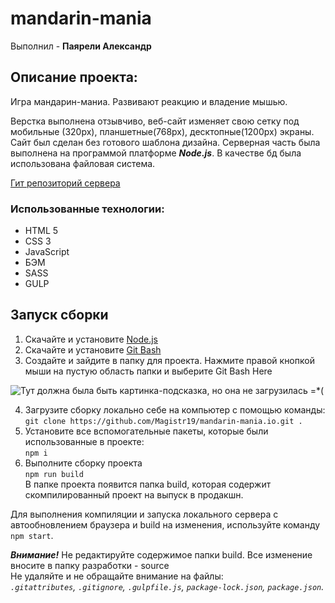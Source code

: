 # mandarin-mania #
Выполнил - **Паярели Александр**

## Описание проекта:
Игра мандарин-маниа. Развивают реакцию и владение мышью.<br/>

Верстка выполнена отзывчиво, веб-сайт изменяет свою сетку под мобильные (320px), планшетные(768px), десктопные(1200px) экраны. Сайт был сделан без готового шаблона дизайна. Серверная часть была выполнена на программой платформе ___Node.js___. В качестве бд была использована файловая система.<br/>

[Гит репозиторий сервера](https://github.com/Magistr19/mandarin-mania-server "Ссылка на серверную часть")

### Использованные технологии:
- HTML 5
- CSS 3
- JavaScript
- БЭМ
- SASS
- GULP

## Запуск сборки

1) Скачайте и установите [Node.js](https://nodejs.org/en/ "Ссылка на оф. сайт Node.js")
2) Скачайте и установите [Git Bash](https://git-scm.com/downloads "Ссылка на скачку Git Bash")
3) Создайте и зайдите в папку для проекта. Нажмите правой кнопкой мыши на пустую область папки и выберите Git Bash Here

![Тут должна была быть картинка-подсказка, но она не загрузилась =*(](https://a.radikal.ru/a27/1810/e3/039fb460e246.png)

4) Загрузите сборку локально себе на компьютер с помощью команды:<br/>
`git clone https://github.com/Magistr19/mandarin-mania.io.git .`
5) Установите все вспомогательные пакеты, которые были использованные в проекте:<br/>
`npm i`
6) Выполните сборку проекта <br/>
`npm run build`<br/>
В папке проекта появится папка build, которая содержит скомпилированный проект на выпуск в продакшн.<br/>

Для выполнения компиляции и запуска локального сервера с автообновлением браузера и build на изменения, используйте команду `npm start`.<br/>

___Внимание!___ Не редактируйте содержимое папки build. Все изменение вносите в папку разработки - source<br/>
Не удаляйте и не обращайте внимание на файлы:<br/>
_`.gitattributes`, `.gitignore`, `.gulpfile.js`, `package-lock.json`, `package.json`._
